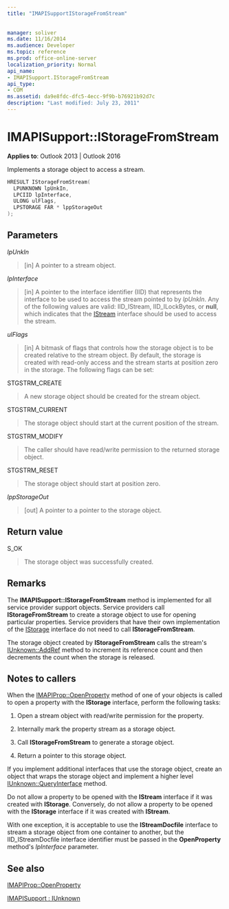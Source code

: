 ```yaml
---
title: "IMAPISupportIStorageFromStream"
 
 
manager: soliver
ms.date: 11/16/2014
ms.audience: Developer
ms.topic: reference
ms.prod: office-online-server
localization_priority: Normal
api_name:
- IMAPISupport.IStorageFromStream
api_type:
- COM
ms.assetid: da9e8fdc-dfc5-4ecc-9f9b-b76921b92d7c
description: "Last modified: July 23, 2011"
---
```


# IMAPISupport::IStorageFromStream

  
  
**Applies to**: Outlook 2013 | Outlook 2016 
  
Implements a storage object to access a stream.
  
```cpp
HRESULT IStorageFromStream(
  LPUNKNOWN lpUnkIn,
  LPCIID lpInterface,
  ULONG ulFlags,
  LPSTORAGE FAR * lppStorageOut
);
```

## Parameters

 _lpUnkIn_
  
> [in] A pointer to a stream object.
    
 _lpInterface_
  
> [in] A pointer to the interface identifier (IID) that represents the interface to be used to access the stream pointed to by  _lpUnkIn_. Any of the following values are valid: IID_IStream, IID_ILockBytes, or **null**, which indicates that the [IStream](http://msdn.microsoft.com/en-us/library/aa380034%28VS.85%29.aspx) interface should be used to access the stream. 
    
 _ulFlags_
  
> [in] A bitmask of flags that controls how the storage object is to be created relative to the stream object. By default, the storage is created with read-only access and the stream starts at position zero in the storage. The following flags can be set:
    
STGSTRM_CREATE 
  
> A new storage object should be created for the stream object.
    
STGSTRM_CURRENT 
  
> The storage object should start at the current position of the stream.
    
STGSTRM_MODIFY 
  
> The caller should have read/write permission to the returned storage object.
    
STGSTRM_RESET 
  
> The storage object should start at position zero.
    
 _lppStorageOut_
  
> [out] A pointer to a pointer to the storage object.
    
## Return value

S_OK 
  
> The storage object was successfully created.
    
## Remarks

The **IMAPISupport::IStorageFromStream** method is implemented for all service provider support objects. Service providers call **IStorageFromStream** to create a storage object to use for opening particular properties. Service providers that have their own implementation of the [IStorage](http://msdn.microsoft.com/en-us/library/aa380015%28VS.85%29.aspx) interface do not need to call **IStorageFromStream**. 
  
The storage object created by **IStorageFromStream** calls the stream's [IUnknown::AddRef](http://msdn.microsoft.com/en-us/library/ms691379%28v=VS.85%29.aspx) method to increment its reference count and then decrements the count when the storage is released. 
  
## Notes to callers

When the [IMAPIProp::OpenProperty](imapiprop-openproperty.md) method of one of your objects is called to open a property with the **IStorage** interface, perform the following tasks: 
  
1. Open a stream object with read/write permission for the property.
    
2. Internally mark the property stream as a storage object.
    
3. Call **IStorageFromStream** to generate a storage object. 
    
4. Return a pointer to this storage object.
    
If you implement additional interfaces that use the storage object, create an object that wraps the storage object and implement a higher level [IUnknown::QueryInterface](http://msdn.microsoft.com/en-us/library/ms682521%28v=VS.85%29.aspx) method. 
  
Do not allow a property to be opened with the **IStream** interface if it was created with **IStorage**. Conversely, do not allow a property to be opened with the **IStorage** interface if it was created with **IStream**. 
  
With one exception, it is acceptable to use the **IStreamDocfile** interface to stream a storage object from one container to another, but the IID_IStreamDocfile interface identifier must be passed in the **OpenProperty** method's  _lpInterface_ parameter. 
  
## See also



[IMAPIProp::OpenProperty](imapiprop-openproperty.md)
  
[IMAPISupport : IUnknown](imapisupportiunknown.md)

